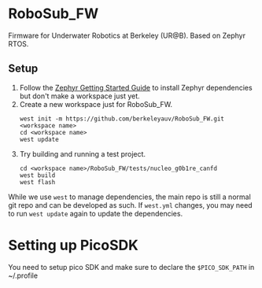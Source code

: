 # RoboSub_FW

Firmware for Underwater Robotics at Berkeley (UR@B). Based on Zephyr RTOS.

## Setup

1. Follow the [Zephyr Getting Started Guide](https://docs.zephyrproject.org/latest/getting_started/index.html) to install Zephyr dependencies but don't make a workspace just yet.
2. Create a new workspace just for RoboSub_FW.
	```
	west init -m https://github.com/berkeleyauv/RoboSub_FW.git <workspace name>
	cd <workspace name>
	west update
	```
3. Try building and running a test project.
	```
	cd <workspace name>/RoboSub_FW/tests/nucleo_g0b1re_canfd
	west build
	west flash
	```

While we use `west` to manage dependencies, the main repo is still a normal git repo and can be developed as such. If `west.yml` changes, you may need to run `west update` again to update the dependencies.

# Setting up PicoSDK
You need to setup pico SDK and make sure to declare the `$PICO_SDK_PATH` in ~/.profile 

